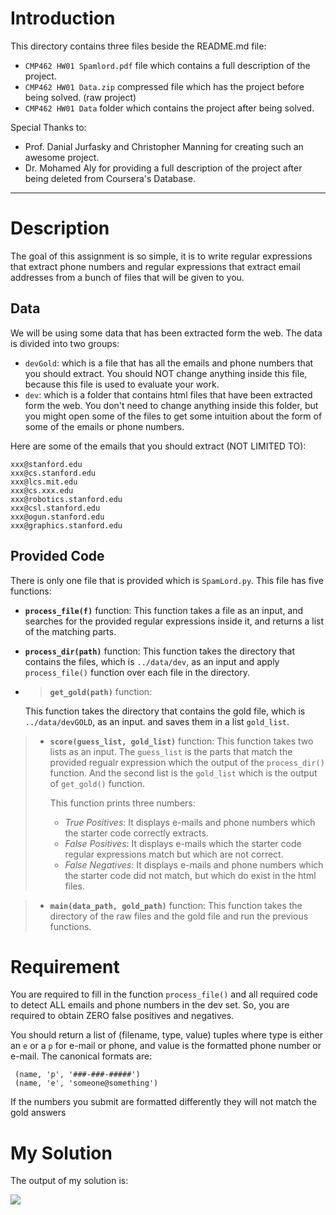 
# Introduction

This directory contains three files beside the README.md file:

- `CMP462 HW01 Spamlord.pdf` file which contains a full description of the project.
- `CMP462 HW01 Data.zip` compressed file which has the project before being solved. (raw project)
- `CMP462 HW01 Data` folder which contains the project after being solved.

Special Thanks to:

- Prof. Danial Jurfasky and Christopher Manning for creating such an awesome project.
- Dr. Mohamed Aly for providing a full description of the project after being deleted from Coursera's Database.

---

# Description

The goal of this assignment is so simple, it is to write regular expressions that extract phone numbers and regular expressions that extract email addresses from a bunch of files that will be given to you.



## Data

We will be using some data that has been extracted form the web. The data is divided into two groups:

- `devGold`: which is a file that has all the emails and phone numbers that you should extract. You should NOT change anything inside this file, because this file is used to evaluate your work.
- `dev`: which is a folder that contains html files that have been extracted form the web. You don't need to change anything inside this folder, but you might open some of the files to get some intuition about the form of some of the emails or phone numbers.

Here are some of the emails that you should extract (NOT LIMITED TO):

```
xxx@stanford.edu
xxx@cs.stanford.edu
xxx@lcs.mit.edu
xxx@cs.xxx.edu
xxx@robotics.stanford.edu
xxx@csl.stanford.edu
xxx@ogun.stanford.edu
xxx@graphics.stanford.edu
```



## Provided Code

There is only one file that is provided which is `SpamLord.py`. This file has five functions:

- **`process_file(f)`** function: 
  This function takes a file as an input, and searches for the provided regular expressions inside it, and returns a list of the matching parts.
- **`process_dir(path)`** function: 
  This function takes the directory that contains the files, which is `../data/dev`, as an input and apply `process_file()` function over each file in the directory.


- > **`get_gold(path)`** function:
  >

  This function takes the directory that contains the gold file, which is `../data/devGOLD`, as an input. and saves them in a list `gold_list`.


> - **`score(guess_list, gold_list)`** function:
>   This function takes two lists as an input. The `guess_list` is the parts that match the provided regualr expression which the output of the `process_dir()` function. And the second list is the `gold_list` which is the output of `get_gold()` function.
>
>   This function prints three numbers:
>
>   - _True Positives_: 
>     It displays e-mails and phone numbers which the starter code correctly extracts.
>   - _False Positives_:
>     It displays e-mails which the starter code regular expressions match but which
>     are not correct.
>   - _False Negatives_:
>     It displays e-mails and phone numbers which the starter code did not match, but which do exist in the html files.

> - **`main(data_path, gold_path)`** function:
>   This function takes the directory of the raw files and the gold file and run the previous functions.

>

# Requirement

You are required to fill in the function `process_file()` and all required code to detect ALL emails and phone numbers in the dev set. So, you are required to obtain ZERO false positives and negatives. 

You should return a list of (filename, type, value) tuples where type is either an `e` or a `p` for e-mail or phone, and value is the formatted phone number or e-mail. The canonical formats are:

     (name, 'p', '###-###-#####')
     (name, 'e', 'someone@something')
If the numbers you submit are formatted differently they will not match the gold answers 



# My Solution

The output of my solution is:

![](http://www.mediafire.com/convkey/0f0f/9huqboaqhbytvs2zg.jpg)